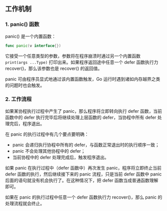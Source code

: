 ## 工作机制
### 1. panic() 函数
panic() 是一个内置函数：
```go
func panic(v interface{})
```
它接受一个任意类型的参数，参数将在程序崩溃时通过另一个内置函数 `print(args ...Type)` 打印出来。如果程序返回途中任意一个 defer 函数执行力 recover()，那么该参数也是 recover() 的返回值。

panic 可由程序员显式地通过该内置函数触发，Go 运行时遇到诸如内存越界之类的问题时也会触发。

### 2. 工作流程
如果某协程执行过程中产生了 panic，那么程序将立即转向执行 defer 函数，当前函数中的 defer 执行完毕后将继续处理上层函数的 defer，当协程中所有 defer 处理完后，程序退出。

在 panic 的执行过程中有几个要点要明确：
- panic 会递归执行协程中所有的 defer，与函数正常退出时的执行顺序一致；
- panic 不会处理其他协程中的 defer；
- 当前协程中的 defer 处理完成后，触发程序退出。

如果 panic 在执行过程中（defer 函数中）再次发生 panic，程序将立即终止当前 defer 函数的执行，然后继续接下来的 panic 流程，只是当前 defer 函数中 panic 后面的语句就没有机会执行了。在这种情况下，把 defer 函数当成普通函数理解即可。

如果在 panic 的执行过程中任意一个 defer 函数执行力 recover()，那么 panic 的处理流程就会终止。